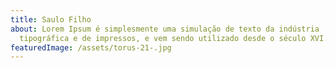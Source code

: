 ```yaml
---
title: Saulo Filho
about: Lorem Ipsum é simplesmente uma simulação de texto da indústria
  tipográfica e de impressos, e vem sendo utilizado desde o século XVI...
featuredImage: /assets/torus-21-.jpg
---
```

